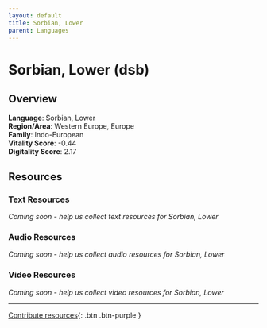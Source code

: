 ```yaml
---
layout: default
title: Sorbian, Lower
parent: Languages
---
```


# Sorbian, Lower (dsb)

## Overview

**Language**: Sorbian, Lower  
**Region/Area**: Western Europe, Europe  
**Family**: Indo-European  
**Vitality Score**: -0.44  
**Digitality Score**: 2.17  

## Resources

### Text Resources
*Coming soon - help us collect text resources for Sorbian, Lower*

### Audio Resources
*Coming soon - help us collect audio resources for Sorbian, Lower*

### Video Resources
*Coming soon - help us collect video resources for Sorbian, Lower*

---

[Contribute resources](https://fairtrain.github.io/){: .btn .btn-purple }
